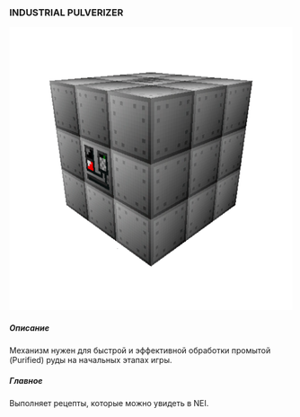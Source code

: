 ### INDUSTRIAL PULVERIZER

![LOGO](media/gregtech/IndustrialPulverizer.png)

##### Описание

Механизм нужен для быстрой и эффективной обработки промытой (Purified) руды на начальных этапах игры.

##### Главное

Выполняет рецепты, которые можно увидеть в NEI.
